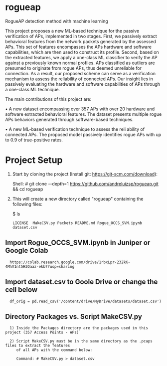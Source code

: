 # rogueap
RogueAP detection method with machine learning

This project proposes a new ML-based technique for the passive verification of APs, implemented in two stages. First, we passively extract behavioral features from the network packets generated by the assessed APs. This set of features encompasses the APs hardware and software capabilities, which are then used to construct its profile. Second, based on the extracted features, we apply a one-class ML classifier to verify the AP against a previously known normal profiles. APs classified as outliers are presumed to originate from rogue APs, thus deemed unreliable for connection. As a result, our proposed scheme can serve as a verification mechanism to assess the reliability of connected APs. Our insight lies in passively evaluating the hardware and software capabilities of APs through a one-class ML technique.

The main contributions of this project are:

• A new dataset encompassing over 357 APs with over 20 hardware and software extracted behavioral features. The dataset presents multiple rogue APs behaviors generated through software-based techniques.

• A new ML-based verification technique to assess the reli ability of connected APs. The proposed model passively identifies rogue APs with up to 0.9 of true-positive rates.

# Project Setup

1) Start by cloning the project (Install git: https://git-scm.com/download):
   
     Shell: # git clone --depth=1 https://github.com/andreluizsp/rogueap.git && cd rogueap

3) This will create a new directory called "rogueap" containing the following files:

     $ ls

       LICENSE  MakeCSV.py Packets README.md Rogue_OCCS_SVM.ipynb dataset.csv

## Import Rogue_OCCS_SVM.ipynb in Juniper or Google Colab 

      https://colab.research.google.com/drive/1rbxLpr-232kK-4MhV1nt5H3Qaaz-ekb7?usp=sharing

## Import dataset.csv to Goole Drive or change the cell below

      df_orig = pd.read_csv('/content/drive/MyDrive/datasets/dataset.csv')

## Directory Packages vs. Script MakeCSV.py

      1) Inside the Packages directory are the packages used in this project (357 Access Points - APs)

      2) Script MakeCSV.py must be in the same directory as the .pcaps files to extract the features 
         of all APs with the command below:

         Command: # MakeCSV.py > dataset.csv

